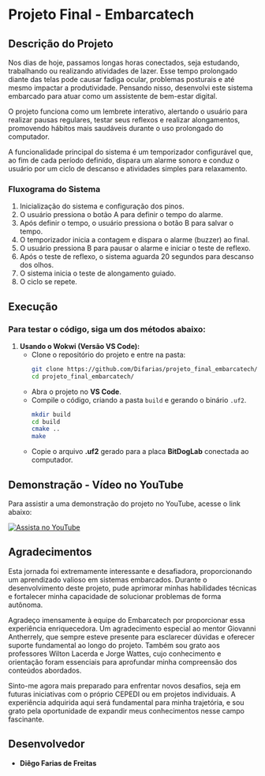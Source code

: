 # Projeto Final - Embarcatech

## Descrição do Projeto

Nos dias de hoje, passamos longas horas conectados, seja estudando, trabalhando ou realizando atividades de lazer. Esse tempo prolongado diante das telas pode causar fadiga ocular, problemas posturais e até mesmo impactar a produtividade. Pensando nisso, desenvolvi este sistema embarcado para atuar como um assistente de bem-estar digital.

O projeto funciona como um lembrete interativo, alertando o usuário para realizar pausas regulares, testar seus reflexos e realizar alongamentos, promovendo hábitos mais saudáveis durante o uso prolongado do computador.

A funcionalidade principal do sistema é um temporizador configurável que, ao fim de cada período definido, dispara um alarme sonoro e conduz o usuário por um ciclo de descanso e atividades simples para relaxamento.

### Fluxograma do Sistema
1. Inicialização do sistema e configuração dos pinos.
2. O usuário pressiona o botão A para definir o tempo do alarme.
3. Após definir o tempo, o usuário pressiona o botão B para salvar o tempo.
4. O temporizador inicia a contagem e dispara o alarme (buzzer) ao final.
5. O usuário pressiona B para pausar o alarme e iniciar o teste de reflexo.
6. Após o teste de reflexo, o sistema aguarda 20 segundos para descanso dos olhos.
7. O sistema inicia o teste de alongamento guiado.
8. O ciclo se repete.

## Execução

### Para testar o código, siga um dos métodos abaixo:

1. **Usando o Wokwi (Versão VS Code):**
   - Clone o repositório do projeto e entre na pasta:
     ```sh
     git clone https://github.com/Difarias/projeto_final_embarcatech/
     cd projeto_final_embarcatech/
     ```
   - Abra o projeto no **VS Code**.
   - Compile o código, criando a pasta `build` e gerando o binário `.uf2`.
     ```sh
     mkdir build
     cd build
     cmake ..
     make
     ```
   - Copie o arquivo **.uf2** gerado para a placa **BitDogLab** conectada ao computador.

## Demonstração - Vídeo no YouTube

Para assistir a uma demonstração do projeto no YouTube, acesse o link abaixo:

[![Assista no YouTube](https://img.youtube.com/vi/HMQTizUsbe0/0.jpg)](https://www.youtube.com/shorts/HMQTizUsbe0)

## Agradecimentos

Esta jornada foi extremamente interessante e desafiadora, proporcionando um aprendizado valioso em sistemas embarcados. Durante o desenvolvimento deste projeto, pude aprimorar minhas habilidades técnicas e fortalecer minha capacidade de solucionar problemas de forma autônoma.

Agradeço imensamente à equipe do Embarcatech por proporcionar essa experiência enriquecedora. Um agradecimento especial ao mentor Giovanni Antherrely, que sempre esteve presente para esclarecer dúvidas e oferecer suporte fundamental ao longo do projeto. Também sou grato aos professores Wilton Lacerda e Jorge Wattes, cujo conhecimento e orientação foram essenciais para aprofundar minha compreensão dos conteúdos abordados.

Sinto-me agora mais preparado para enfrentar novos desafios, seja em futuras iniciativas com o próprio CEPEDI ou em projetos individuais. A experiência adquirida aqui será fundamental para minha trajetória, e sou grato pela oportunidade de expandir meus conhecimentos nesse campo fascinante.

## Desenvolvedor

- **Diêgo Farias de Freitas**

